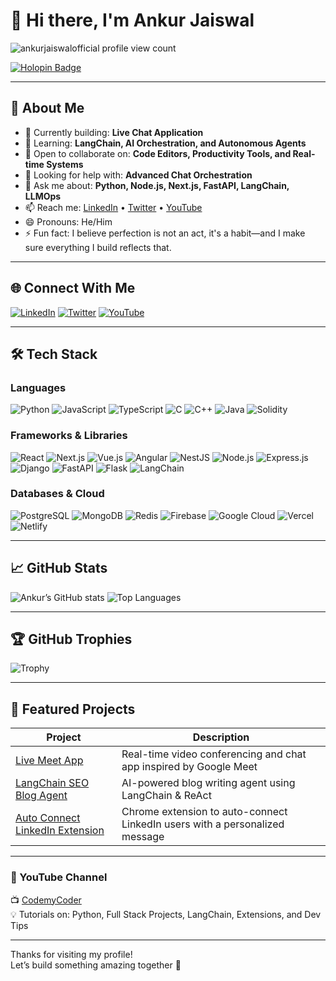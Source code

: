 # 👋 Hi there, I'm Ankur Jaiswal

<p align="left">
  <img src="https://komarev.com/ghpvc/?username=ankurjaiswalofficial&label=Profile%20views&color=brightgreen&style=plastic" alt="ankurjaiswalofficial profile view count" />
</p>

[![Holopin Badge](https://holopin.me/ankurjaiswalofficial)](https://holopin.io/@ankurjaiswalofficial)

---

## 💫 About Me
- 🔭 Currently building: **Live Chat Application**
- 🌱 Learning: **LangChain, AI Orchestration, and Autonomous Agents**
- 👯 Open to collaborate on: **Code Editors, Productivity Tools, and Real-time Systems**
- 🤖 Looking for help with: **Advanced Chat Orchestration**
- 💬 Ask me about: **Python, Node.js, Next.js, FastAPI, LangChain, LLMOps**
- 📫 Reach me: [LinkedIn](https://linkedin.com/in/ankurjaiswalofficial) • [Twitter](https://twitter.com/ankurjaguar) • [YouTube](https://youtube.com/c/@codemycoder)
- 😄 Pronouns: He/Him
- ⚡ Fun fact: I believe perfection is not an act, it's a habit—and I make sure everything I build reflects that.

---

## 🌐 Connect With Me
[![LinkedIn](https://img.shields.io/badge/LinkedIn-%230077B5.svg?style=flat&logo=linkedin&logoColor=white)](https://linkedin.com/in/ankurjaiswalofficial)
[![Twitter](https://img.shields.io/badge/Twitter-%231DA1F2.svg?style=flat&logo=Twitter&logoColor=white)](https://twitter.com/ankurjaguar)
[![YouTube](https://img.shields.io/badge/YouTube-%23FF0000.svg?style=flat&logo=YouTube&logoColor=white)](https://youtube.com/c/@codemycoder)

---

## 🛠️ Tech Stack

### Languages  
![Python](https://img.shields.io/badge/Python-%233776AB.svg?style=flat&logo=python&logoColor=white)
![JavaScript](https://img.shields.io/badge/JavaScript-%23F7DF1E.svg?style=flat&logo=javascript&logoColor=black)
![TypeScript](https://img.shields.io/badge/TypeScript-%23007ACC.svg?style=flat&logo=typescript&logoColor=white)
![C](https://img.shields.io/badge/C-%2300599C.svg?style=flat&logo=c&logoColor=white)
![C++](https://img.shields.io/badge/C%2B%2B-%2300599C.svg?style=flat&logo=c%2B%2B&logoColor=white)
![Java](https://img.shields.io/badge/Java-%23ED8B00.svg?style=flat&logo=java&logoColor=white)
![Solidity](https://img.shields.io/badge/Solidity-%23363636.svg?style=flat&logo=solidity&logoColor=white)

### Frameworks & Libraries  
![React](https://img.shields.io/badge/React-%2320232a.svg?style=flat&logo=react&logoColor=%2361DAFB)
![Next.js](https://img.shields.io/badge/Next.js-%23000000.svg?style=flat&logo=nextdotjs&logoColor=white)
![Vue.js](https://img.shields.io/badge/Vue.js-%2335495e.svg?style=flat&logo=vuedotjs&logoColor=%234FC08D)
![Angular](https://img.shields.io/badge/Angular-%23DD0031.svg?style=flat&logo=angular&logoColor=white)
![NestJS](https://img.shields.io/badge/NestJS-%23E0234E.svg?style=flat&logo=nestjs&logoColor=white)
![Node.js](https://img.shields.io/badge/Node.js-%23339933.svg?style=flat&logo=node.js&logoColor=white)
![Express.js](https://img.shields.io/badge/Express-%23404d59.svg?style=flat&logo=express&logoColor=white)
![Django](https://img.shields.io/badge/Django-%23092E20.svg?style=flat&logo=django&logoColor=white)
![FastAPI](https://img.shields.io/badge/FastAPI-%23005678.svg?style=flat&logo=fastapi&logoColor=white)
![Flask](https://img.shields.io/badge/Flask-%23000.svg?style=flat&logo=flask&logoColor=white)
![LangChain](https://img.shields.io/badge/LangChain-%23333.svg?style=flat&logo=python&logoColor=lightgreen)

### Databases & Cloud  
![PostgreSQL](https://img.shields.io/badge/PostgreSQL-%23336791.svg?style=flat&logo=postgresql&logoColor=white)
![MongoDB](https://img.shields.io/badge/MongoDB-%2347A248.svg?style=flat&logo=mongodb&logoColor=white)
![Redis](https://img.shields.io/badge/Redis-%23DC382D.svg?style=flat&logo=redis&logoColor=white)
![Firebase](https://img.shields.io/badge/Firebase-%23039BE5.svg?style=flat&logo=firebase)
![Google Cloud](https://img.shields.io/badge/GoogleCloud-%234285F4.svg?style=flat&logo=google-cloud&logoColor=white)
![Vercel](https://img.shields.io/badge/Vercel-%23000000.svg?style=flat&logo=vercel&logoColor=white)
![Netlify](https://img.shields.io/badge/Netlify-%23000000.svg?style=flat&logo=netlify&logoColor=#00C7B7)

---

## 📈 GitHub Stats

![Ankur’s GitHub stats](https://github-readme-stats.vercel.app/api?username=ankurjaiswalofficial&show_icons=true)
![Top Languages](https://github-readme-stats.vercel.app/api/top-langs/?username=ankurjaiswalofficial&layout=compact)

---

## 🏆 GitHub Trophies

![Trophy](https://github-profile-trophy.vercel.app/?username=ankurjaiswalofficial)

---

## 🔗 Featured Projects

| Project | Description |
|--------|-------------|
| [Live Meet App](https://github.com/ankurjaiswalofficial/live-meet-app) | Real-time video conferencing and chat app inspired by Google Meet |
| [LangChain SEO Blog Agent](https://github.com/ankurjaiswalofficial/langchain-seo-agent) | AI-powered blog writing agent using LangChain & ReAct |
| [Auto Connect LinkedIn Extension](https://github.com/ankurjaiswalofficial/linkedin-auto-connect-extension) | Chrome extension to auto-connect LinkedIn users with a personalized message |

---

### 🎥 YouTube Channel
📺 [CodemyCoder](https://youtube.com/@codemycoder)  
💡 Tutorials on: Python, Full Stack Projects, LangChain, Extensions, and Dev Tips

---

Thanks for visiting my profile!  
Let’s build something amazing together 🚀
